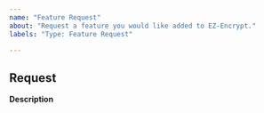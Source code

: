 ```yaml
---
name: "Feature Request"
about: "Request a feature you would like added to EZ-Encrypt."
labels: "Type: Feature Request"

---
```


## Request

**Description**
<!-- A detailed description of what you would like added. -->
